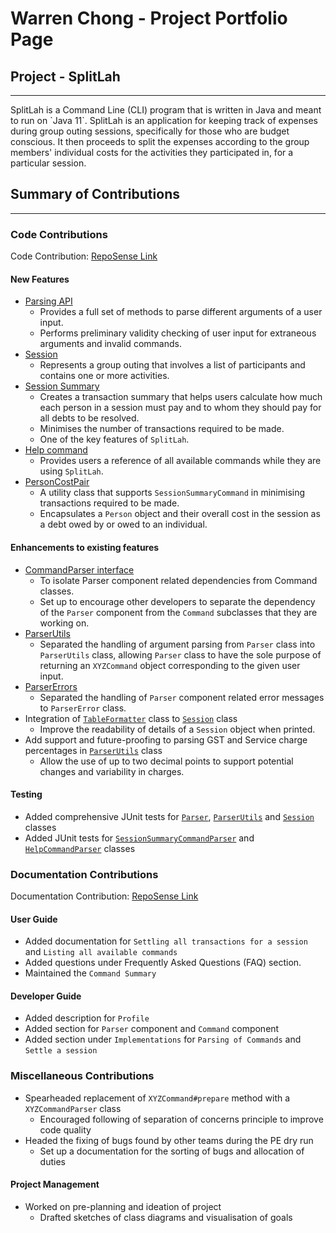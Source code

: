# Warren Chong - Project Portfolio Page

## Project - SplitLah
<hr>
SplitLah is a Command Line (CLI) program that is written in Java and meant to run on `Java 11`. SplitLah is an 
application for keeping track of expenses during group outing sessions, specifically for those 
who are budget conscious. It then proceeds to split the expenses according to the group members' individual costs for 
the activities they participated in, for a particular session.

## Summary of Contributions
<hr>

### Code Contributions
Code Contribution: [RepoSense Link](https://nus-cs2113-ay2122s2.github.io/tp-dashboard/?search=&sort=totalCommits%20dsc&sortWithin=title&since=2022-02-18&timeframe=commit&mergegroup=&groupSelect=groupByRepos&breakdown=true&checkedFileTypes=docs~functional-code~test-code~other&tabOpen=true&tabType=authorship&tabAuthor=warrencxw&tabRepo=AY2122S2-CS2113T-T10-1%2Ftp%5Bmaster%5D&authorshipIsMergeGroup=false&authorshipFileTypes=functional-code~test-code~other&authorshipIsBinaryFileTypeChecked=false)

#### New Features
* [Parsing API](https://github.com/AY2122S2-CS2113T-T10-1/tp/tree/master/src/main/java/seedu/splitlah/parser)
   * Provides a full set of methods to parse different arguments of a user input.
   * Performs preliminary validity checking of user input for extraneous arguments and invalid commands.
* [Session](https://github.com/AY2122S2-CS2113T-T10-1/tp/blob/master/src/main/java/seedu/splitlah/data/Session.java)
   * Represents a group outing that involves a list of participants and contains one or more activities.
* [Session Summary](https://github.com/AY2122S2-CS2113T-T10-1/tp/blob/master/src/main/java/seedu/splitlah/command/SessionSummaryCommand.java)
   * Creates a transaction summary that helps users calculate how much each person in a session
     must pay and to whom they should pay for all debts to be resolved.
   * Minimises the number of transactions required to be made.
   * One of the key features of `SplitLah`.
* [Help command](https://github.com/AY2122S2-CS2113T-T10-1/tp/blob/master/src/main/java/seedu/splitlah/command/HelpCommand.java)
   * Provides users a reference of all available commands while they are using `SplitLah`.
* [PersonCostPair](https://github.com/AY2122S2-CS2113T-T10-1/tp/blob/master/src/main/java/seedu/splitlah/util/PersonCostPair.java)
   * A utility class that supports `SessionSummaryCommand` in minimising transactions required to be made.
   * Encapsulates a `Person` object and their overall cost in the session as a debt owed by or owed to an individual.

#### Enhancements to existing features
 * [CommandParser interface](https://github.com/AY2122S2-CS2113T-T10-1/tp/blob/master/src/main/java/seedu/splitlah/parser/commandparser/CommandParser.java)
   * To isolate Parser component related dependencies from Command classes.
   * Set up to encourage other developers to separate the dependency of the `Parser` component from the `Command`
     subclasses that they are working on.
 * [ParserUtils](https://github.com/AY2122S2-CS2113T-T10-1/tp/blob/master/src/main/java/seedu/splitlah/parser/ParserUtils.java)
   * Separated the handling of argument parsing from `Parser` class into `ParserUtils` class, allowing `Parser` class to
     have the sole purpose of returning an `XYZCommand` object corresponding to the given user input.
 * [ParserErrors](https://github.com/AY2122S2-CS2113T-T10-1/tp/blob/master/src/main/java/seedu/splitlah/parser/ParserErrors.java)
   * Separated the handling of `Parser` component related error messages to `ParserError` class.
 * Integration of [`TableFormatter`](https://github.com/AY2122S2-CS2113T-T10-1/tp/blob/master/src/main/java/seedu/splitlah/ui/TableFormatter.java) class to 
   [`Session`](https://github.com/AY2122S2-CS2113T-T10-1/tp/blob/master/src/main/java/seedu/splitlah/data/Session.java) class
   * Improve the readability of details of a `Session` object when printed.
 * Add support and future-proofing to parsing GST and Service charge percentages in [`ParserUtils`](https://github.com/AY2122S2-CS2113T-T10-1/tp/blob/master/src/main/java/seedu/splitlah/parser/ParserUtils.java) class
   * Allow the use of up to two decimal points to support potential changes and variability in charges.

#### Testing
 * Added comprehensive JUnit tests for
   [`Parser`](https://github.com/AY2122S2-CS2113T-T10-1/tp/blob/master/src/test/java/seedu/splitlah/parser/ParserTest.java),
   [`ParserUtils`](https://github.com/AY2122S2-CS2113T-T10-1/tp/blob/master/src/test/java/seedu/splitlah/parser/ParserUtilsTest.java) and 
   [`Session`](https://github.com/AY2122S2-CS2113T-T10-1/tp/blob/master/src/test/java/seedu/splitlah/data/SessionTest.java) classes
 * Added JUnit tests for
   [`SessionSummaryCommandParser`](https://github.com/AY2122S2-CS2113T-T10-1/tp/blob/master/src/test/java/seedu/splitlah/parser/commandparser/SessionSummaryCommandParserTest.java) and 
   [`HelpCommandParser`](https://github.com/AY2122S2-CS2113T-T10-1/tp/blob/master/src/test/java/seedu/splitlah/parser/commandparser/HelpCommandParserTest.java) classes

### Documentation Contributions
Documentation Contribution: [RepoSense Link](https://nus-cs2113-ay2122s2.github.io/tp-dashboard/?search=&sort=totalCommits%20dsc&sortWithin=title&since=2022-02-18&timeframe=commit&mergegroup=&groupSelect=groupByRepos&breakdown=true&checkedFileTypes=docs~functional-code~test-code~other&tabOpen=true&tabType=authorship&tabAuthor=warrencxw&tabRepo=AY2122S2-CS2113T-T10-1%2Ftp%5Bmaster%5D&authorshipIsMergeGroup=false&authorshipFileTypes=docs&authorshipIsBinaryFileTypeChecked=false)

#### User Guide
 * Added documentation for `Settling all transactions for a session` and `Listing all available commands`
 * Added questions under Frequently Asked Questions (FAQ) section.
 * Maintained the `Command Summary`

#### Developer Guide
 * Added description for `Profile`
 * Added section for `Parser` component and `Command` component
 * Added section under `Implementations` for `Parsing of Commands` and `Settle a session`

### Miscellaneous Contributions
 * Spearheaded replacement of `XYZCommand#prepare` method with a `XYZCommandParser` class
   * Encouraged following of separation of concerns principle to improve code quality
 * Headed the fixing of bugs found by other teams during the PE dry run
   * Set up a documentation for the sorting of bugs and allocation of duties

#### Project Management
* Worked on pre-planning and ideation of project
  * Drafted sketches of class diagrams and visualisation of goals
